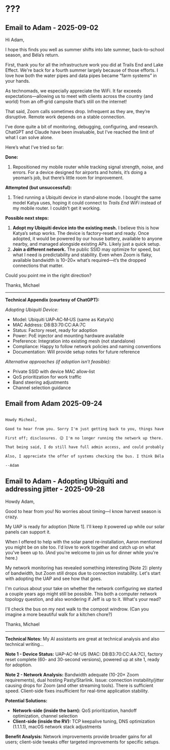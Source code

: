 # ???

## Email to Adam - 2025-09-02

Hi Adam,

I hope this finds you well as summer shifts into late summer, back-to-school season, and Béla’s return.

First, thank you for all the infrastructure work you did at Trails End and Lake Effect. We're back for a fourth summer largely because of those efforts. I love how both the water pipes and data pipes became “farm systems” in your hands.

As technomads, we especially appreciate the WiFi. It far exceeds expectations—allowing us to meet with clients across the country (and world) from an off‑grid campsite that’s still on the internet!

That said, Zoom calls sometimes drop. Infrequent as they are, they’re disruptive. Remote work depends on a stable connection.

I’ve done quite a bit of monitoring, debugging, configuring, and research. ChatGPT and Claude have been invaluable, but I’ve reached the limit of what I can solve alone.

Here’s what I’ve tried so far:

**Done:**

1. Repositioned my mobile router while tracking signal strength, noise, and errors. For a device designed for airports and hotels, it’s doing a yeoman’s job, but there’s little room for improvement.

**Attempted (but unsuccessful):**

1. Tried running a Ubiquiti device in stand‑alone mode. I bought the same model Katya uses, hoping it could connect to *Trails End WiFi* instead of my mobile router. I couldn’t get it working.

**Possible next steps:**

1. **Adopt my Ubiquiti device into the existing mesh.** I believe this is how Katya’s setup works. The device is factory‑reset and ready. Once adopted, it would be powered by our house battery, available to anyone nearby, and managed alongside existing APs. Likely just a quick setup.
2. **Join a different network.** The public SSID may optimize for speed, but what I need is predictability and stability. Even when Zoom is flaky, available bandwidth is 10–20× what’s required—it’s the dropped connections that matter.

Could you point me in the right direction?

Thanks,
Michael

---

**Technical Appendix (courtesy of ChatGPT):**

*Adopting Ubiquiti Device:*

* Model: Ubiquiti UAP‑AC‑M‑US (same as Katya’s)
* MAC Address: D8\:B3:70\:CC\:AA:7C
* Status: Factory reset, ready for adoption
* Power: PoE injector and mounting hardware available
* Preference: Integration into existing mesh (not standalone)
* Compliance: Happy to follow network policies and naming conventions
* Documentation: Will provide setup notes for future reference

*Alternative approaches (if adoption isn’t feasible):*

* Private SSID with device MAC allow‑list
* QoS prioritization for work traffic
* Band steering adjustments
* Channel selection guidance

## Email from Adam 2025-09-24

``` markdown

Howdy Micheal, 

Good to hear from you. Sorry I'm just getting back to you, things have been quite busy here, and I've fallen behind in emails. 

First off; disclosures. 😉 I'm no longer running the network up there. I handed that off to Jeff in the spring at Aarons request. 

That being said, I do still have full admin access, and could probably help you get your uap mesh adopted. In fact, most likely if you give it a factory reset, and power it up, It will show up in my dashboard for adoption. Shoot me a text when it's fired up.

Also, I appreciate the offer of systems checking the bus. I think Béla left it in good order, but I certainly wouldn't complain if you dropped by and had a look. I think the keys are in the door. 

--Adam

```

## Email to Adam - Adopting Ubiquiti and addressing jitter - 2025-09-28

Howdy Adam,

Good to hear from you! No worries about timing—I know harvest season is crazy.

My UAP is ready for adoption [Note 1]. I'll keep it powered up while our solar panels can support it.

When I offered to help with the solar panel re-installation, Aaron mentioned you might be on site too. I'd love to work together and catch up on what you've been up to. (And you're welcome to join us for dinner while you're here.)

My network monitoring has revealed something interesting [Note 2]: plenty of bandwidth, but Zoom still drops due to connection instability. Let's start with adopting the UAP and see how that goes.

I'm curious about your take on whether the network configuring we started a couple years ago might still be possible.  This both a computer network topology question, and also wondering if Jeff is up to it. What's your read?

I'll check the bus on my next walk to the compost windrow. (Can you imagine a more beautiful walk for a kitchen chore?)

Thanks,
Michael

---

**Technical Notes:**
My AI assistants are great at technical analysis and also technical writing...

**Note 1 - Device Status:** UAP-AC-M-US (MAC: D8:B3:70:CC:AA:7C), factory reset complete (60- and 30-second versions), powered up at site 1, ready for adoption.

**Note 2 - Network Analysis:** Bandwidth adequate (10-20× Zoom requirements), dual hosting Pasty/Starlink. Issue: connection instability/jitter causing drops for Zoom (and other streaming tools).  There is sufficient speed. Client-side fixes insufficient for real-time application stability.

**Potential Solutions:**
- **Network-side (inside the barn):** QoS prioritization, handoff optimization, channel selection
- **Client-side (inside the RV):** TCP keepalive tuning, DNS optimization (1.1.1.1), macOS network stack adjustments

**Benefit Analysis:** Network improvements provide broader gains for all users; client-side tweaks offer targeted improvements for specific setups.


